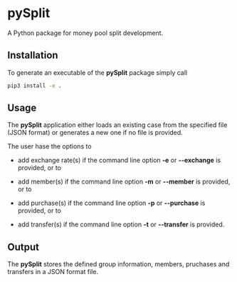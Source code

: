# pySplit

A Python package for money pool split development.

## Installation

To generate an executable of the **pySplit** package simply call

```sh
pip3 install -e .
```

## Usage

The **pySplit** application either loads an existing case from the specified file (JSON format) or generates a new one if no file is provided.

The user hase the options to

* add exchange rate(s) if the command line option **-e** or **--exchange** is provided, or to

* add member(s) if the command line option **-m** or **--member** is provided, or to

* add purchase(s) if the command line option **-p** or **--purchase** is provided, or to

* add transfer(s) if the command line option **-t** or **--transfer** is provided.

## Output

The **pySplit** stores the defined group information, members, pruchases and transfers in a JSON format file.